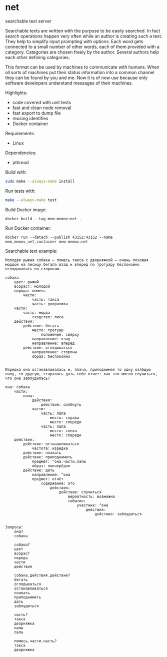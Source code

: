 # net
searchable text server

Searchable texts are written with the purpose to be easily searched. In fact search operations happen very often while an author is creating such a text. They help to simplify input prompting with options. Each word gets connected to a small number of other words, each of them provided with a category. Categories are chosen freely by the author. Several authors help each other defining categories.

This format can be used by machines to communicate with humans. When all sorts of machines put their status information into a common channel they can be found by you and me. Now it is of now use because only software developers understand messages of their machines.

Highlights:
* code covered with unit tests
* fast and clean node removal
* fast export to dump file
* reusing identifies
* Docker container

Requirements:
* Linux

Dependencies:
* pthread

Build with:
```bash
sudo make --always-make install
```
Run tests with:
```bash
make --always-make test
```

Build Docker image:
```
docker build --tag mem-memov:net .
```

Run Docker container:
```
docker run --detach --publish 43152:43152 --name mem_memov_net_container mem-memov:net
```

Searchable text example:
```
Молодая рыжая собака — помесь такса с дворняжкой — очень похожая мордой на лисицу бегала взад и вперед по тротуару беспокойно оглядывалась по сторонам.

собака
    цвет: рыжий
    возраст: молодой
    порода: помесь
        части:
            часть: такса
            часть: дворняжка
    части:
        часть: морда
            сходство: лиса
    действия:
        действие: бегать
            место: тротуар
                положение: сверху
            направление: взад
            направление: вперёд
        действие: оглядываться
            направление: стороны
            образ: беспокойно


Изредка она останавливалась и, плача, приподнимая то одну озябшую лапу, то другую, старалась дать себе отчет: как это могло случиться, что она заблудилась?

она: собака
    части:
        лапы:
            действия:
                действие: озябнуть
            части:
                часть: лапа
                    место: справа
                    место: спереди
                часть: лапа
                    место: слева
                    место: спереди
    действия:
        действие: останавливаться
            частота: изредка
        действие: плакать
        действие: приподнимать
            предмет: ^она.части.лапы
            образ: поочерёдно
        действие: дать
            направление: ^она
            предмет: отчёт
                содержание: это
                    действия:
                        действие: случиться
                            вероятность: возможно
                            событие:
                                участник: ^она
                                    действия:
                                        действие: заблудиться
            

Запросы:
    она?
    собака

    собака?
    цвет
    возраст
    порода
    части
    действия

    собака.действия.действие?
    бегать
    оглядываться
    останавливаться
    плакать
    приподнимать
    дать
    заблудиться

    часть?
    такса
    дворняжка
    лапы
    лапа

    помесь.части.часть?
    такса
    дворняжка
```